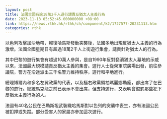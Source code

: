 ```yaml
---
layout: post
title: 法國全國有逾18萬2千人遊行譴責反猶太人主義行為
date: 2023-11-13 05:52:45.000000000 +08:00
link: https://news.rthk.hk/rthk/ch/component/k2/1727577-20231113.htm
categories: rthk
---
```


以色列攻擊加沙地帶，報復哈馬斯發動突襲後，法國多地出現反猶太人主義的行為激增。法國全國星期日有超過18萬2千人上街遊行集會，譴責針對猶太人的行為。

其中巴黎的遊行集會有超過10萬人參與，是自1990年反對褻瀆猶太人墓地的示威以來，法國最大規模譴責反猶太主義的集會。遊行人士從榮軍院廣場出發，前往參議院，警方在沿途派出三千名警力維持秩序，遊行和平地進行。

總理博爾內和多名左翼政黨的代表，以及極右政黨領袖瑪麗娜勒龐，都出席了在巴黎的遊行。總統馬克龍之前已表示不會出席，但支持遊行，又表明會懲罰那些犯下反猶太主義行為的人。

法國有40名公民在巴勒斯坦武裝織哈馬斯對以色列的突襲中喪生，亦有法國公民被扣押或失蹤。部分受害人的家屬亦參加這次遊行。
